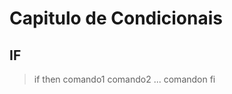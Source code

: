 # Capitulo de Condicionais
## IF
> if <comando-condicao>
  then
     comando1
     comando2
     ...
     comandon
  fi
